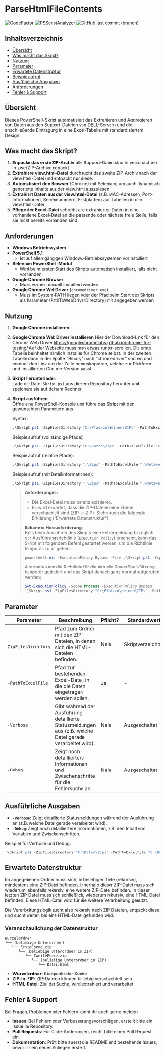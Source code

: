 # ParseHtmlFileContents
[![CodeFactor](https://www.codefactor.io/repository/github/michaelschoenburg/parsehtmlfilecontents/badge/main)](https://www.codefactor.io/repository/github/michaelschoenburg/parsehtmlfilecontents/overview/main) ![PSScriptAnalyzer](https://github.com/michaelschoenburg/ParseHtmlFileContents/actions/workflows/psscriptanalyzer.yml/badge.svg) ![GitHub last commit (branch)](https://img.shields.io/github/last-commit/michaelschoenburg/parsehtmlfilecontents/main?display_timestamp=author)

## Inhaltsverzeichnis

- [Übersicht](#übersicht)
- [Was macht das Skript?](#was-macht-das-skript)
- [Nutzung](#nutzung)
- [Parameter](#parameter)
- [Erwartete Datenstruktur](#erwartete-datenstruktur)
- [Beispielaufruf](#beispielaufruf)
- [Ausführliche Ausgaben](#ausführliche-ausgaben)
- [Anforderungen](#anforderungen)
- [Fehler & Support](#fehler--support)

## Übersicht

Dieses PowerShell-Skript automatisiert das Extrahieren und Aggregieren von Daten aus den Support-Dateien von DELL-Servern und die anschließende Eintragung in eine Excel-Tabelle mit  standardisiertem Design.

## Was macht das Skript?

1. **Enpacke das erste ZIP-Archiv** alle Support-Daten sind in verschachtelt in zwei ZIP-Archive gepackt.
2. **Extrahiere view.html-Datei** durchsucht das zweite ZIP-Archiv nach der view.html-Datei und entpackt nur diese.
3. **Automatisiert den Browser** (Chrome) mit Selenium, um auch dynamisch generierte Inhalte aus der view.html auszulesen
4. **Extrahiert Daten aus der view.html-Datei** (z.B. MAC-Adressen, Port-Informationen, Seriennummern, Festplatten) aus Tabellen in den view.html-Datei
5. **Pflege der Excel-Datei** schreibt alle extrahierten Daten in eine vorhandene Excel-Datei an die passende oder nächste freie Stelle, falls sie nicht bereits vorhanden sind

## Anforderungen

- **Windows Betriebssystem**
- **PowerShell 5.1**
   - Ist auf allen gängigen Windows-Betriebssystemen vorinstalliert
- **Selenium PowerShell-Modul**  
  - Wird beim ersten Start des Skripts automatisch installiert, falls nicht vorhanden
- **Google Chrome Browser**
   - Muss vorher manuell installiert werden
- **Google Chrome WebDriver** (`chromedriver.exe`)  
  - Muss im System-PATH liegen oder der Pfad beim Start des Skripts als Parameter (PathToWebDriverDirectory) mit angegeben werden

## Nutzung

1. **Google Chrome installieren**

2. **Google Chrome Web Driver installieren**
   Hier der Download-Link für den Chrome Web Driver
   https://googlechromelabs.github.io/chrome-for-testing/
   Auf der Webseite muss man etwas runter-scrollen. Die erste Tabelle beinhaltet nämlich Installer für Chrome selbst. In der zweiten Tabelle dann in der Spalte "Binary" nach "chromedriver" suchen und manuell den Link aus der Zeile herauskopieren, welche zur Plattform und installierten Chorme-Version passt.

3. **Skript herunterladen**  
   Lade die Datei `Skript.ps1` aus diesem Repository herunter und speichere sie auf deinem Rechner.

4. **Skript ausführen**  
   Öffne eine PowerShell-Konsole und führe das Skript mit den gewünschten Parametern aus.

   Syntax:

   ```powershell
   .\Skript.ps1 -ZipFilesDirectory "C:\Pfad\zu\deinen\ZIPs" -PathToExcelFile "C:\Pfad\zur\Exceldatei.xlsx" -Verbose
   ```

   Beispielaufruf (vollständige Pfade):

   ```powershell
   .\Skript.ps1 -ZipFilesDirectory "C:\Daten\Zips" -PathToExcelFile "C:\Daten\Netzwerkdaten.xlsx"
   ```

   Beispielaufruf (relative Pfade):

   ```powershell
   .\Skript.ps1 -ZipFilesDirectory ".\Zips" -PathToExcelFile ".\Netzwerkdaten.xlsx"
   ```

   Beispielaufruf (mit Detailinformationen):

   ```powershell
   .\Skript.ps1 -ZipFilesDirectory ".\Zips" -PathToExcelFile ".\Netzwerkdaten.xlsx" -Verbose
   ```

   > **Anforderungen:**
   > - Die Excel-Datei muss bereits existieren.
   > - Es wird erwartet, dass die ZIP-Dateien eine Ebene verschachtelt sind (ZIP-in-ZIP). Siehe auch die folgende Erklärung ("Erwartete Datenstruktur").

   > **Bekannte Herausforderung:**  
   > Falls beim Ausführen des Skripts eine Fehlermeldung bezüglich der Ausführungsrichtlinie (`Execution Policy`) erscheint, kann das Skript mit folgendem Befehl gestartet werden, um die Richtlinie temporär zu umgehen:
   > 
   > ```powershell
   > powershell.exe -ExecutionPolicy Bypass -File .\Skript.ps1 -ZipFilesDirectory "C:\Pfad\zu\deinen\ZIPs" -PathToExcelFile "C:\Pfad\zur\Exceldatei.xlsx"
   > ```
   >
   > Alternativ kann die Richtlinie für die aktuelle PowerShell-Sitzung temporär geändert und das Skript danach ganz normal aufgerufen werden:
   >
   > ```powershell
   > Set-ExecutionPolicy -Scope Process -ExecutionPolicy Bypass
   > .\Skript.ps1 -ZipFilesDirectory "C:\Pfad\zu\deinen\ZIPs" -PathToExcelFile "C:\Pfad\zur\Exceldatei.xlsx"
   > ```

## Parameter
| Parameter            | Beschreibung                                                                                                  | Pflicht? | Standardwert                      |
|----------------------|---------------------------------------------------------------------------------------------------------------|----------|-----------------------------------|
| `-ZipFilesDirectory` | Pfad zum Ordner mit den ZIP-Dateien, in denen sich die HTML-Dateien befinden.                                 | Nein     | Skriptverzeichnis                 |
| `-PathToExcelFile`   | Pfad zur bestehenden Excel-Datei, in die die Daten eingetragen werden sollen.                                 | Ja       | -                                 |
| `-Verbose`           | Gibt während der Ausführung detaillierte Statusmeldungen aus (z.B. welche Datei gerade verarbeitet wird).     | Nein     | Ausgeschaltet                     |
| `-Debug`             | Zeigt noch detailliertere Informationen und Zwischenschritte für die Fehlersuche an.                          | Nein     | Ausgeschaltet                     |

## Ausführliche Ausgaben

- **`-Verbose`**: Zeigt detaillierte Statusmeldungen während der Ausführung an (z.B. welche Datei gerade verarbeitet wird).
- **`-Debug`**: Zeigt noch detailliertere Informationen, z.B. den Inhalt von Variablen und Zwischenschritten.

Beispiel für Verbose und Debug:
```powershell
.\Skript.ps1 -ZipFilesDirectory "C:\Daten\Zips" -PathToExcelFile "C:\Daten\Netzwerkdaten.xlsx" -Verbose -Debug
```

## Erwartete Datenstruktur

Im angegebenen Ordner muss sich, in beliebiger Tiefe (rekursiv), mindestens eine ZIP-Datei befinden. Innerhalb dieser ZIP-Datei muss sich wiederum, ebenfalls rekursiv, eine weitere ZIP-Datei befinden. In dieser letzten ZIP-Datei muss sich schließlich, wiederum rekursiv, eine HTML-Datei befinden. Diese HTML-Datei wird für die weitere Verarbeitung genutzt.

Die Verarbeitungslogik sucht also rekursiv nach ZIP-Dateien, entpackt diese und sucht weiter, bis eine HTML-Datei gefunden wird.

### Veranschaulichung der Datenstruktur

```text
Wurzelordner
└── (beliebige Unterordner)
   └── ErsteEbene.zip
      └── (beliebige Unterordner in ZIP)
         └── ZweiteEbene.zip
            └── (beliebige Unterordner in ZIP)
               └── Datei.html
```

- **Wurzelordner**: Startpunkt der Suche
- **ZIP-in-ZIP**: ZIP-Dateien können beliebig verschachtelt sein
- **HTML-Datei**: Ziel der Suche, wird extrahiert und verarbeitet

## Fehler & Support

Bei Fragen, Problemen oder Fehlern könnt ihr euch gerne melden:

- **Issues**: Bei Fehlern oder Verbesserungsvorschlägen, erstellt bitte ein Issue im Repository.
- **Pull Requests**: Für Code-Änderungen, reicht bitte einen Pull Request ein.
- **Dokumentation**: Prüft bitte zuerst die README und bestehende Issues, bevor ihr ein neues Anliegen erstellt.

